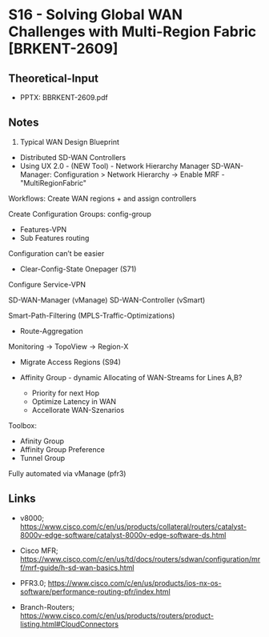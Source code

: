 # S16 - Solving Global WAN Challenges with Multi-Region Fabric [BRKENT-2609]

## Theoretical-Input

  - PPTX: BBRKENT-2609.pdf

## Notes

 1. Typical WAN Design Blueprint

 - Distributed SD-WAN Controllers
 - Using UX 2.0 - (NEW Tool) - Network Hierarchy Manager
  SD-WAN-Manager: Configuration > Network Hierarchy -> Enable MRF - "MultiRegionFabric"

  Workflows: Create WAN regions + and assign controllers

  Create Configuration Groups: config-group
   - Features-VPN
   - Sub Features routing
  
  Configuration can’t be easier 
   - Clear-Config-State Onepager (S71)
  
  Configure Service-VPN

  SD-WAN-Manager (vManage)
  SD-WAN-Controller (vSmart)

  Smart-Path-Filtering (MPLS-Traffic-Optimizations)
   - Route-Aggregation
  
  Monitoring -> TopoView -> Region-X

  - Migrate Access Regions (S94)

  - Affinity Group - dynamic Allocating of WAN-Streams for Lines A,B?
    - Priority for next Hop
    - Optimize Latency in WAN
    - Accellorate WAN-Szenarios

  Toolbox:
   - Afinity Group
   - Affinity Group Preference
   - Tunnel Group
  
  Fully automated via vManage (pfr3)

## Links

 - v8000; https://www.cisco.com/c/en/us/products/collateral/routers/catalyst-8000v-edge-software/catalyst-8000v-edge-software-ds.html

 - Cisco MFR; https://www.cisco.com/c/en/us/td/docs/routers/sdwan/configuration/mrf/mrf-guide/h-sd-wan-basics.html

 - PFR3.0; https://www.cisco.com/c/en/us/products/ios-nx-os-software/performance-routing-pfr/index.html
 - Branch-Routers; https://www.cisco.com/c/en/us/products/routers/product-listing.html#CloudConnectors
